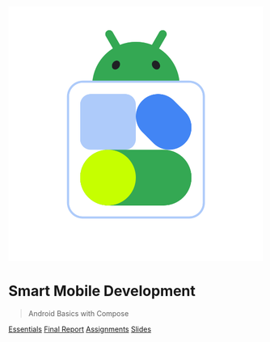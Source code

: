 <!-- _coverpage.md -->

![logo](android.svg)

# Smart Mobile Development

> Android Basics with Compose

[Essentials](#Essentials)
[Final Report](#FinalReport)
[Assignments](#Assignments)
[Slides](https://docs.qq.com/s/DsbmA3VfZtuT8rqFCS6QxG)
